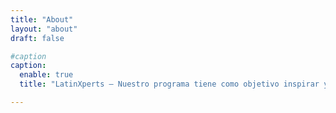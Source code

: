 ```yaml
---
title: "About"
layout: "about"
draft: false

#caption
caption:
  enable: true
  title: "LatinXperts – Nuestro programa tiene como objetivo inspirar y empoderar a la comunidad latina a través de excelentes charlas con invitados increíbles."

---
```


